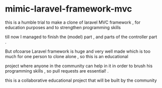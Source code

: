 # mimic-laravel-framework-mvc

this is a humble trial to make a clone of laravel MVC framework , for education purposes and to strengthen programming skills

till now I managed to finish the (model) part , and parts of the controller part .

But ofcoarse Laravel framework is huge and very well made which is too much for one person to clone alone , so this is an educational 

project where anyone in the community can help in it in order to brush his programming skills , so pull requests are essential! .

this is a collaborative educational project that will be built by the community
